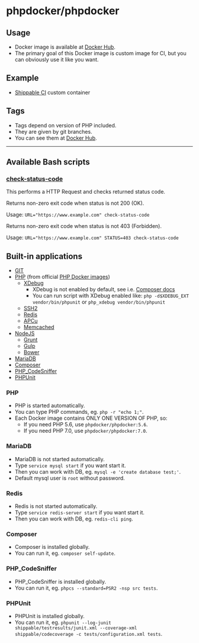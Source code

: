 # phpdocker/phpdocker

## Usage

* Docker image is available at [Docker Hub](https://hub.docker.com/r/phpdocker/phpdocker/).
* The primary goal of this Docker image is custom image for CI, but you can obviously use it like you want.

## Example

* [Shippable CI](https://bitbucket.org/hranicka/composer-sandbox/src/master/shippable.yml?at=master&fileviewer=file-view-default) custom container

## Tags

* Tags depend on version of PHP included.
* They are given by git branches.
* You can see them at [Docker Hub](https://hub.docker.com/r/phpdocker/phpdocker/tags/).

---

## Available Bash scripts

### [check-status-code](bin/check-status-code)

This performs a HTTP Request and checks returned status code.

Returns non-zero exit code when status is not 200 (OK).

Usage: `URL="https://www.example.com" check-status-code`

Returns non-zero exit code when status is not 403 (Forbidden).

Usage: `URL="https://www.example.com" STATUS=403 check-status-code`

## Built-in applications

* [GIT](https://git-scm.com/)
* [PHP](http://php.net) (from official [PHP Docker images](https://registry.hub.docker.com/_/php/))
	* [XDebug](http://xdebug.org)
		* XDebug is not enabled by default, see i.e. [Composer docs](https://getcomposer.org/doc/articles/troubleshooting.md#xdebug-impact-on-composer)
		* You can run script with XDebug enabled like: `php -d$XDEBUG_EXT vendor/bin/phpunit` or `php_xdebug vendor/bin/phpunit`
	* [SSH2](http://php.net/ssh2)
	* [Redis](http://redis.io)
	* [APCu](http://php.net/apcu)
	* [Memcached](http://php.net/manual/en/book.memcached.php)
* [NodeJS](https://nodejs.org)
	* [Grunt](http://gruntjs.com/)
	* [Gulp](http://gulpjs.com/)
	* [Bower](http://bower.io)
* [MariaDB](https://mariadb.org)
* [Composer](https://getcomposer.org)
* [PHP_CodeSniffer](https://www.squizlabs.com/php-codesniffer) 
* [PHPUnit](https://phpunit.de)

### PHP

* PHP is started automatically.
* You can type PHP commands, eg. `php -r "echo 1;"`.
* Each Docker image contains ONLY ONE VERSION OF PHP, so:
	* If you need PHP 5.6, use `phpdocker/phpdocker:5.6`.
	* If you need PHP 7.0, use `phpdocker/phpdocker:7.0`.

### MariaDB

* MariaDB is not started automatically.
* Type `service mysql start` if you want start it.
* Then you can work with DB, eg. `mysql -e 'create database test;'`.
* Default mysql user is `root` without password.

### Redis

* Redis is not started automatically.
* Type `service redis-server start` if you want start it.
* Then you can work with DB, eg. `redis-cli ping`.

### Composer

* Composer is installed globally.
* You can run it, eg. `composer self-update`.

### PHP_CodeSniffer

* PHP_CodeSniffer is installed globally.
* You can run it, eg. `phpcs --standard=PSR2 -nsp src tests`.

### PHPUnit

* PHPUnit is installed globally.
* You can run it, eg. `phpunit --log-junit shippable/testresults/junit.xml --coverage-xml shippable/codecoverage -c tests/configuration.xml tests`.
